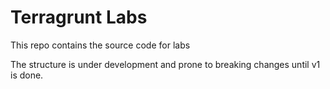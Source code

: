 # Terragrunt Labs

This repo contains the source code for labs

The structure is under development and prone to breaking changes until v1 is done.